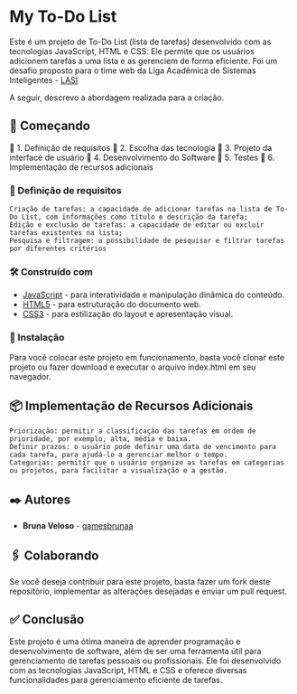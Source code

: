 # My To-Do List

Este é um projeto de To-Do List (lista de tarefas) desenvolvido com as tecnologias JavaScript, HTML e CSS. Ele permite que os usuários adicionem tarefas a uma lista e as gerenciem de forma eficiente.
Foi um desafio proposto para o time web da Liga Acadêmica de Sistemas Inteligentes - [LASI](https://github.com/LASI-UFPI)

A seguir, descrevo a abordagem realizada para a criação.

## 🚀 Começando

📌 1. Definição de requisitos
📌 2. Escolha das tecnologia
📌 3. Projeto da interface de usuário
📌 4. Desenvolvimento do Software
📌 5. Testes
📌 6. Implementação de recursos adicionais

### 🔧 Definição de requisitos

```
Criação de tarefas: a capacidade de adicionar tarefas na lista de To-Do List, com informações como título e descrição da tarefa;
Edição e exclusão de tarefas: a capacidade de editar ou excluir tarefas existentes na lista;
Pesquisa e filtragem: a possibilidade de pesquisar e filtrar tarefas por diferentes critérios
```

### 🛠️ Construído com

* [JavaScript]((https://developer.mozilla.org/pt-BR/docs/Web/JavaScript)) - para interatividade e manipulação dinâmica do conteúdo.
* [HTML5](https://www.w3c.br/pub/Cursos/CursoHTML5/html5-web.pdf) - para estruturação do documento web.
* [CSS3](https://developer.mozilla.org/pt-BR/docs/Web/CSS) - para estilização do layout e apresentação visual.

### 🔧 Instalação

Para você colocar este projeto em funcionamento, basta você clonar este projeto ou fazer download e executar o arquivo index.html em seu navegador.


## 📦 Implementação de Recursos Adicionais

```
Priorização: permitir a classificação das tarefas em ordem de prioridade, por exemplo, alta, média e baixa.
Definir prazos: o usuário pode definir uma data de vencimento para cada tarefa, para ajudá-lo a gerenciar melhor o tempo.
Categorias: permitir que o usuário organize as tarefas em categorias ou projetos, para facilitar a visualização e a gestão.
```

## ✒️ Autores

* **Bruna Veloso** - [gamesbrunaa](https://github.com/gamesbrunaa)

## 🖇️ Colaborando

Se você deseja contribuir para este projeto, basta fazer um fork deste repositório, implementar as alterações desejadas e enviar um pull request.

## ✅ Conclusão
Este projeto é uma ótima maneira de aprender programação e desenvolvimento de software, além de ser uma ferramenta útil para gerenciamento de tarefas pessoais ou profissionais. Ele foi desenvolvido com as tecnologias JavaScript, HTML e CSS e oferece diversas funcionalidades para gerenciamento eficiente de tarefas.
